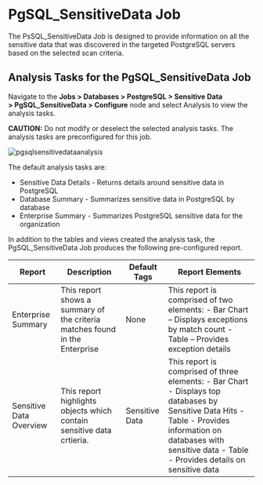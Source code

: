 # PgSQL_SensitiveData Job

The PsSQL_SensitiveData Job is designed to provide information on all the sensitive data that was
discovered in the targeted PostgreSQL servers based on the selected scan criteria.

## Analysis Tasks for the PgSQL_SensitiveData Job

Navigate to the **Jobs > Databases > PostgreSQL > Sensitive Data > PgSQL_SensitiveData > Configure**
node and select Analysis to view the analysis tasks.

**CAUTION:** Do not modify or deselect the selected analysis tasks. The analysis tasks are
preconfigured for this job.

![pgsqlsensitivedataanalysis](/img/product_docs/accessanalyzer/11.6/solutions/databases/postgresql/sensitivedata/pgsqlsensitivedataanalysis.webp)

The default analysis tasks are:

- Sensitive Data Details - Returns details around sensitive data in PostgreSQL
- Database Summary - Summarizes sensitive data in PostgreSQL by database
- Enterprise Summary - Summarizes PostgreSQL sensitive data for the organization

In addition to the tables and views created the analysis task, the PgSQL_SensitiveData Job produces
the following pre-configured report.

| Report                  | Description                                                                 | Default Tags   | Report Elements                                                                                                                                                                                                      |
| ----------------------- | --------------------------------------------------------------------------- | -------------- | -------------------------------------------------------------------------------------------------------------------------------------------------------------------------------------------------------------------- |
| Enterprise Summary      | This report shows a summary of the criteria matches found in the Enterprise | None           | This report is comprised of two elements: - Bar Chart – Displays exceptions by match count - Table – Provides exception details                                                                                      |
| Sensitive Data Overview | This report highlights objects which contain sensitive data crtieria.       | Sensitive Data | This report is comprised of three elements: - Bar Chart - Displays top databases by Sensitive Data Hits - Table - Provides information on databases with sensitive data - Table - Provides details on sensitive data |
